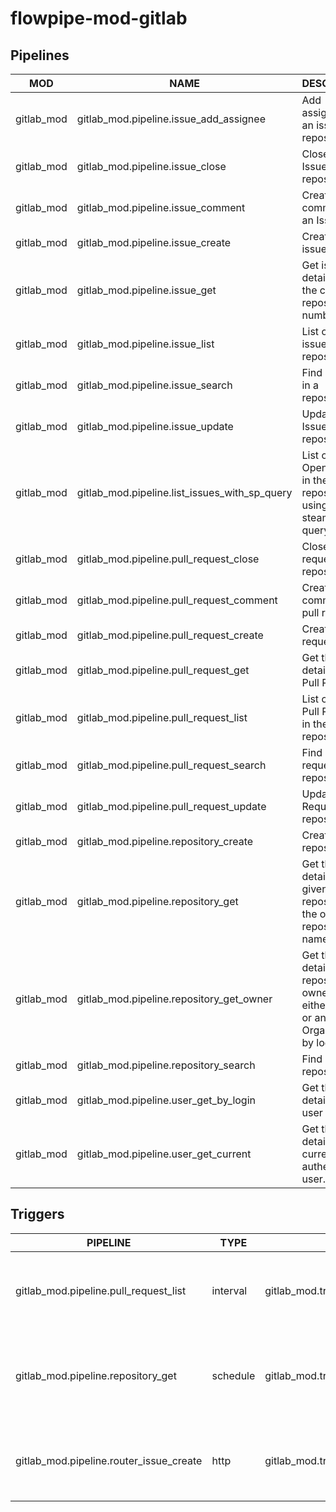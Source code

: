 # flowpipe-mod-gitlab

## Pipelines

| MOD        | NAME                                          | DESCRIPTION                                                                            |
|------------|-----------------------------------------------|----------------------------------------------------------------------------------------|
| gitlab_mod | gitlab_mod.pipeline.issue_add_assignee        | Add assignee(s) to an issue in a repository.                                           |
| gitlab_mod | gitlab_mod.pipeline.issue_close               | Close an Issue in a repository.                                                        |
| gitlab_mod | gitlab_mod.pipeline.issue_comment             | Create a comment on an Issue.                                                          |
| gitlab_mod | gitlab_mod.pipeline.issue_create              | Create a new issue.                                                                    |
| gitlab_mod | gitlab_mod.pipeline.issue_get                 | Get issue details from the current repository by number.                               |
| gitlab_mod | gitlab_mod.pipeline.issue_list                | List of Open issues in the repository.                                                 |
| gitlab_mod | gitlab_mod.pipeline.issue_search              | Find an issue in a repository.                                                         |
| gitlab_mod | gitlab_mod.pipeline.issue_update              | Update an Issue in a repository.                                                       |
| gitlab_mod | gitlab_mod.pipeline.list_issues_with_sp_query | List of all Open issues in the repository using steampipe query.                       |
| gitlab_mod | gitlab_mod.pipeline.pull_request_close        | Close a pull request in a repository.                                                  |
| gitlab_mod | gitlab_mod.pipeline.pull_request_comment      | Create a comment on pull request.                                                      |
| gitlab_mod | gitlab_mod.pipeline.pull_request_create       | Create a Pull request.                                                                 |
| gitlab_mod | gitlab_mod.pipeline.pull_request_get          | Get the details of a Pull Request.                                                     |
| gitlab_mod | gitlab_mod.pipeline.pull_request_list         | List of Open Pull Requests in the repository.                                          |
| gitlab_mod | gitlab_mod.pipeline.pull_request_search       | Find a pull request in a repository.                                                   |
| gitlab_mod | gitlab_mod.pipeline.pull_request_update       | Update a Pull Request in a repository.                                                 |
| gitlab_mod | gitlab_mod.pipeline.repository_create         | Create a new repository.                                                               |
| gitlab_mod | gitlab_mod.pipeline.repository_get            | Get the details of a given repository by the owner and repository name.                |
| gitlab_mod | gitlab_mod.pipeline.repository_get_owner      | Get the details of a repository owner (ie. either a User or an Organization) by login. |
| gitlab_mod | gitlab_mod.pipeline.repository_search         | Find a repository.                                                                     |
| gitlab_mod | gitlab_mod.pipeline.user_get_by_login         | Get the details of a user by login.                                                    |
| gitlab_mod | gitlab_mod.pipeline.user_get_current          | Get the details of currently authenticated user.                                       |

## Triggers

| PIPELINE                                | TYPE     | NAME                                                   | DESCRIPTION                                                                     |
|-----------------------------------------|----------|--------------------------------------------------------|---------------------------------------------------------------------------------|
| gitlab_mod.pipeline.pull_request_list   | interval | gitlab_mod.trigger.interval.pull_request_list          | Get the count and list of open pull requests in a repository at daily interval. |
| gitlab_mod.pipeline.repository_get      | schedule | gitlab_mod.trigger.schedule.stargazer_count            | Get the stargazers count of a repository (on cron) at 9AM every Monday UTC.     |
| gitlab_mod.pipeline.router_issue_create | http     | gitlab_mod.trigger.http.create_issue_event_add_comment | Add a comment on a newly opened issue based on live event issues.opened         |
